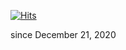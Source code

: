 [![Hits](https://hits.seeyoufarm.com/api/count/incr/badge.svg?url=https%3A%2F%2Fgithub.com%2FMurgio%2FMurgio&count_bg=%23EFB569&title_bg=%238493DB&icon=wolframmathematica.svg&icon_color=%23FFFFFF&title=%E2%88%91+visits&edge_flat=false)](https://hits.seeyoufarm.com) 

since December 21, 2020